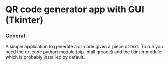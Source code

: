 # QR code generator app with GUI (Tkinter)

### General
A simple application to generate a qr code given a piece of text.
To run you need the qr-code python module (pip intall qrcode) and
the tkinter module which is probably installed by default.
